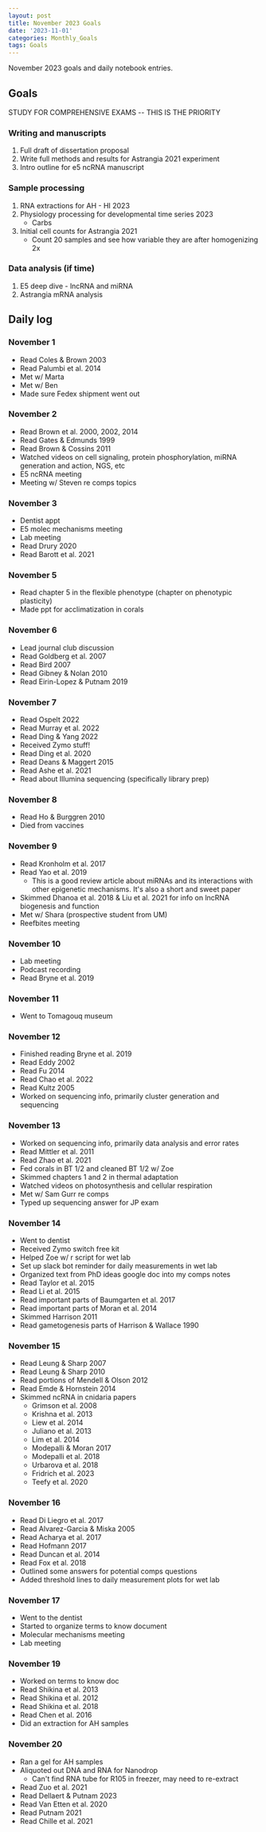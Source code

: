 ```yaml
---
layout: post
title: November 2023 Goals
date: '2023-11-01'
categories: Monthly_Goals
tags: Goals
---
```


November 2023 goals and daily notebook entries. 

## Goals  

STUDY FOR COMPREHENSIVE EXAMS -- THIS IS THE PRIORITY 

### Writing and manuscripts 
              
1. Full draft of dissertation proposal
2. Write full methods and results for Astrangia 2021 experiment 
3. Intro outline for e5 ncRNA manuscript 

### Sample processing

1. RNA extractions for AH - HI 2023
2. Physiology processing for developmental time series 2023
	- Carbs
3. Initial cell counts for Astrangia 2021
	- Count 20 samples and see how variable they are after homogenizing 2x

### Data analysis (if time)
1. E5 deep dive - lncRNA and miRNA
2. Astrangia mRNA analysis 

## Daily log 

### November 1 
- Read Coles & Brown 2003 
- Read Palumbi et al. 2014
- Met w/ Marta 
- Met w/ Ben 
- Made sure Fedex shipment went out 

### November 2 
- Read Brown et al. 2000, 2002, 2014 
- Read Gates & Edmunds 1999
- Read Brown & Cossins 2011
- Watched videos on cell signaling, protein phosphorylation, miRNA generation and action, NGS, etc 
- E5 ncRNA meeting 
- Meeting w/ Steven re comps topics 

### November 3
- Dentist appt 
- E5 molec mechanisms meeting 
- Lab meeting 
- Read Drury 2020
- Read Barott et al. 2021

### November 5
- Read chapter 5 in the flexible phenotype (chapter on phenotypic plasticity)
- Made ppt for acclimatization in corals 

### November 6 
- Lead journal club discussion 
- Read Goldberg et al. 2007 
- Read Bird 2007
- Read Gibney & Nolan 2010
- Read Eirin-Lopez & Putnam 2019

### November 7 
- Read Ospelt 2022
- Read Murray et al. 2022
- Read Ding & Yang 2022
- Received Zymo stuff! 
- Read Ding et al. 2020
- Read Deans & Maggert 2015
- Read Ashe et al. 2021
- Read about Illumina sequencing (specifically library prep)

### November 8 
- Read Ho & Burggren 2010 
- Died from vaccines 

### November 9 
- Read Kronholm et al. 2017 
- Read Yao et al. 2019	
	- This is a good review article about miRNAs and its interactions with other epigenetic mechanisms. It's also a short and sweet paper 
- Skimmed Dhanoa et al. 2018 & Liu et al. 2021 for info on lncRNA biogenesis and function 
- Met w/ Shara (prospective student from UM)
- Reefbites meeting 

### November 10 
- Lab meeting 
- Podcast recording 
- Read Bryne et al. 2019

### November 11
- Went to Tomagouq museum 

### November 12 
- Finished reading Bryne et al. 2019 
- Read Eddy 2002 
- Read Fu 2014 
- Read Chao et al. 2022
- Read Kultz 2005 
- Worked on sequencing info, primarily cluster generation and sequencing 

### November 13 
- Worked on sequencing info, primarily data analysis and error rates 
- Read Mittler et al. 2011
- Read Zhao et al. 2021
- Fed corals in BT 1/2 and cleaned BT 1/2 w/ Zoe 
- Skimmed chapters 1 and 2 in thermal adaptation 
- Watched videos on photosynthesis and cellular respiration 
- Met w/ Sam Gurr re comps 
- Typed up sequencing answer for JP exam 

### November 14
- Went to dentist 
- Received Zymo switch free kit
- Helped Zoe w/ r script for wet lab 
- Set up slack bot reminder for daily measurements in wet lab
- Organized text from PhD ideas google doc into my comps notes 
- Read Taylor et al. 2015 
- Read Li et al. 2015
- Read important parts of Baumgarten et al. 2017 
- Read important parts of Moran et al. 2014
- Skimmed Harrison 2011
- Read gametogenesis parts of Harrison & Wallace 1990

### November 15 
- Read Leung & Sharp 2007 
- Read Leung & Sharp 2010 
- Read portions of Mendell & Olson 2012
- Read Emde & Hornstein 2014 
- Skimmed ncRNA in cnidaria papers 
	- Grimson et al. 2008
	- Krishna et al. 2013 
	- Liew et al. 2014
	- Juliano et al. 2013
	- Lim et al. 2014 
	- Modepalli & Moran 2017
	- Modepalli et al. 2018
	- Urbarova et al. 2018
	- Fridrich et al. 2023
	- Teefy et al. 2020

### November 16 
- Read Di Liegro et al. 2017 
- Read Alvarez-Garcia & Miska 2005 
- Read Acharya et al. 2017
- Read Hofmann 2017
- Read Duncan et al. 2014 
- Read Fox et al. 2018
- Outlined some answers for potential comps questions 
- Added threshold lines to daily measurement plots for wet lab

### November 17 
- Went to the dentist 
- Started to organize terms to know document 
- Molecular mechanisms meeting 
- Lab meeting 

### November 19 
- Worked on terms to know doc 
- Read Shikina et al. 2013 
- Read Shikina et al. 2012
- Read Shikina et al. 2018
- Read Chen et al. 2016
- Did an extraction for AH samples 

### November 20 
- Ran a gel for AH samples 
- Aliquoted out DNA and RNA for Nanodrop 
	- Can't find RNA tube for R105 in freezer, may need to re-extract 
- Read Zuo et al. 2021
- Read Dellaert & Putnam 2023
- Read Van Etten et al. 2020
- Read Putnam 2021
- Read Chille et al. 2021 

